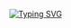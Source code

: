 [![Typing SVG](https://readme-typing-svg.herokuapp.com?font=Fira+Code&duration=3000&pause=500&color=28FF8A&background=C4FFB400&center=true&vCenter=true&width=500&lines=Welcome+To+My+SQL+Stuff;Here+I+Am+Just+Querying+Random+Things)](https://git.io/typing-svg)

